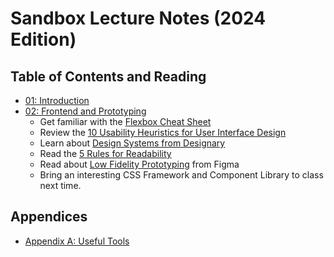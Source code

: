 # Sandbox Lecture Notes (2024 Edition)

## Table of Contents and Reading

* [01: Introduction](./01-Introduction.md)
* [02: Frontend and Prototyping](./02-Frontend-and-Prototyping.md)
    * Get familiar with the [Flexbox Cheat Sheet](https://css-tricks.com/snippets/css/a-guide-to-flexbox/)
    * Review the [10 Usability Heuristics for User Interface Design](https://www.nngroup.com/articles/ten-usability-heuristics/)
    * Learn about [Design Systems from Designary](https://blog.designary.com/p/spacing-systems-and-scales-ui-design)
    * Read the [5 Rules for Readability](https://winterpm.com/#)
    * Read about [Low Fidelity Prototyping](https://www.figma.com/resource-library/low-fidelity-prototyping/) from Figma
    * Bring an interesting CSS Framework and Component Library to class next time.

## Appendices

- [Appendix A: Useful Tools](./AA-Tools.md)
